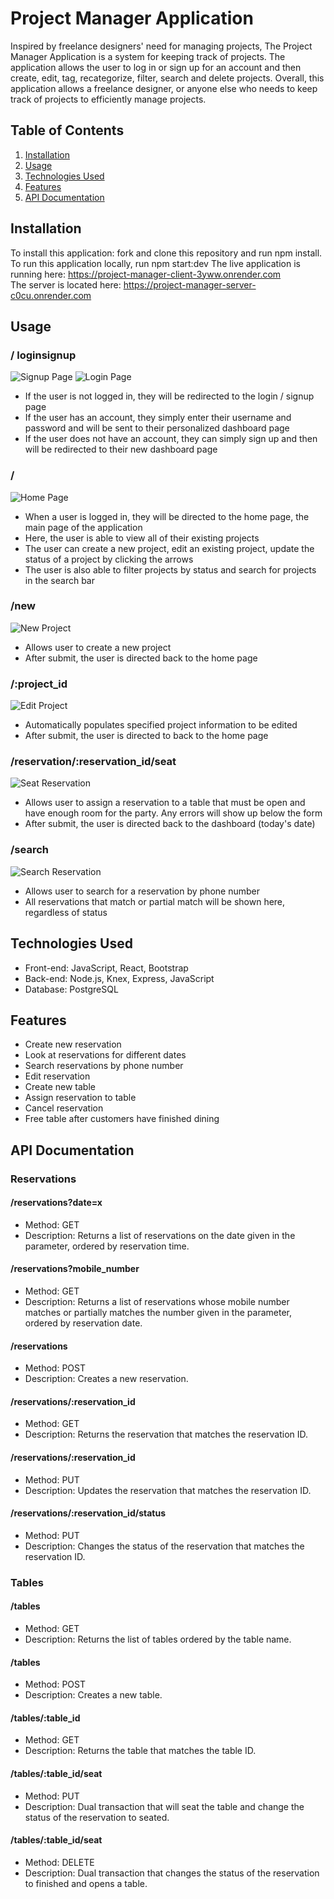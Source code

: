 # Project Manager Application

Inspired by freelance designers' need for managing projects, The Project Manager Application is a system for keeping track of projects. The application allows the user to log in or sign up for an account and then create, edit, tag, recategorize, filter, search and delete projects. Overall, this application allows a freelance designer, or anyone else who needs to keep track of projects to efficiently manage projects.

## Table of Contents

1. [Installation](#installation)
2. [Usage](#usage)
3. [Technologies Used](#technologies-used)
4. [Features](#features)
5. [API Documentation](#API-documentation)

## Installation

To install this application: fork and clone this repository and run npm install.
To run this application locally, run npm start:dev
The live application is running here: https://project-manager-client-3yww.onrender.com  
The server is located here: https://project-manager-server-c0cu.onrender.com

## Usage

### / loginsignup

![Signup Page](https://github.com/Kyle-Haesler/project-manager/blob/main/images/SignUpScreenShot.png?raw=true)
![Login Page](https://github.com/Kyle-Haesler/project-manager/blob/main/images/LogInScreenShot.png?raw=true)

- If the user is not logged in, they will be redirected to the login / signup page
- If the user has an account, they simply enter their username and password and will be sent to their personalized dashboard page
- If the user does not have an account, they can simply sign up and then will be redirected to their new dashboard page

### /

![Home Page](https://github.com/Kyle-Haesler/project-manager/blob/main/images/HomePageScreenShot.png?raw=true)

- When a user is logged in, they will be directed to the home page, the main page of the application
- Here, the user is able to view all of their existing projects
- The user can create a new project, edit an existing project, update the status of a project by clicking the arrows
- The user is also able to filter projects by status and search for projects in the search bar

### /new

![New Project](https://github.com/Kyle-Haesler/project-manager/blob/main/images/NewProjectScreenShot.png?raw=true)

- Allows user to create a new project
- After submit, the user is directed back to the home page

### /:project_id

![Edit Project](https://github.com/Kyle-Haesler/project-manager/blob/main/images/EditProjectScreenShot.png?raw=true)

- Automatically populates specified project information to be edited
- After submit, the user is directed to back to the home page

### /reservation/:reservation_id/seat

![Seat Reservation](https://github.com/Kyle-Haesler/Capstone-Restaurant-Reservation-System/blob/main/images/SeatReservationScreenShot.png?raw=true)

- Allows user to assign a reservation to a table that must be open and have enough room for the party. Any errors will show up below the form
- After submit, the user is directed back to the dashboard (today's date)

### /search

![Search Reservation](https://github.com/Kyle-Haesler/Capstone-Restaurant-Reservation-System/blob/main/images/SearchReservationScreenShot.png?raw=true)

- Allows user to search for a reservation by phone number
- All reservations that match or partial match will be shown here, regardless of status

## Technologies Used

- Front-end: JavaScript, React, Bootstrap
- Back-end: Node.js, Knex, Express, JavaScript
- Database: PostgreSQL

## Features

- Create new reservation
- Look at reservations for different dates
- Search reservations by phone number
- Edit reservation
- Create new table
- Assign reservation to table
- Cancel reservation
- Free table after customers have finished dining

## API Documentation

### Reservations

#### /reservations?date=x

- Method: GET
- Description: Returns a list of reservations on the date given in the parameter, ordered by reservation time.

#### /reservations?mobile_number

- Method: GET
- Description: Returns a list of reservations whose mobile number matches or partially matches the number given in the parameter, ordered by reservation date.

#### /reservations

- Method: POST
- Description: Creates a new reservation.

#### /reservations/:reservation_id

- Method: GET
- Description: Returns the reservation that matches the reservation ID.

#### /reservations/:reservation_id

- Method: PUT
- Description: Updates the reservation that matches the reservation ID.

#### /reservations/:reservation_id/status

- Method: PUT
- Description: Changes the status of the reservation that matches the reservation ID.

### Tables

#### /tables

- Method: GET
- Description: Returns the list of tables ordered by the table name.

#### /tables

- Method: POST
- Description: Creates a new table.

#### /tables/:table_id

- Method: GET
- Description: Returns the table that matches the table ID.

#### /tables/:table_id/seat

- Method: PUT
- Description: Dual transaction that will seat the table and change the status of the reservation to seated.

#### /tables/:table_id/seat

- Method: DELETE
- Description: Dual transaction that changes the status of the reservation to finished and opens a table.
